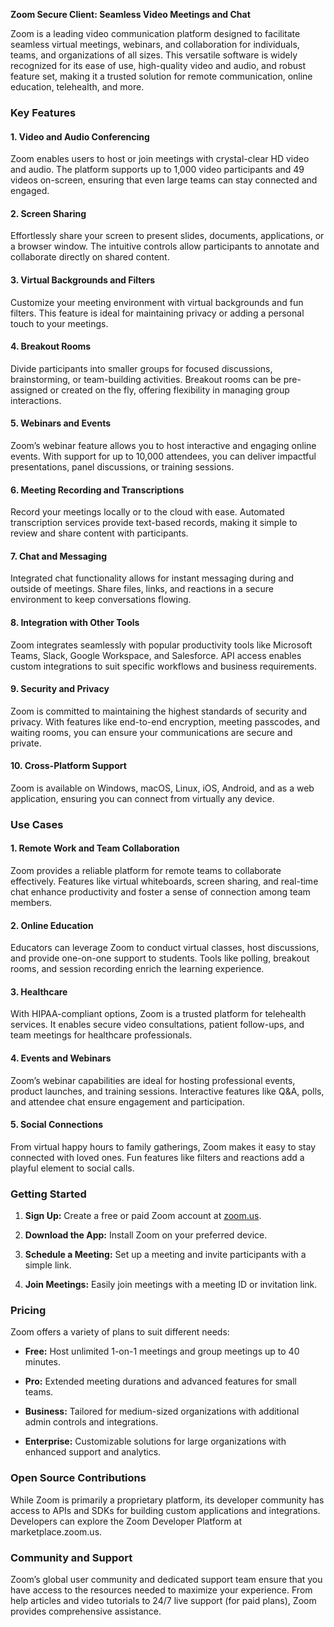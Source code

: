**Zoom Secure Client: Seamless Video Meetings and Chat**

Zoom is a leading video communication platform designed to facilitate seamless virtual meetings, webinars, and collaboration for individuals, teams, and organizations of all sizes. This versatile software is widely recognized for its ease of use, high-quality video and audio, and robust feature set, making it a trusted solution for remote communication, online education, telehealth, and more.

### Key Features

#### 1. **Video and Audio Conferencing**

Zoom enables users to host or join meetings with crystal-clear HD video and audio. The platform supports up to 1,000 video participants and 49 videos on-screen, ensuring that even large teams can stay connected and engaged.

#### 2. **Screen Sharing**

Effortlessly share your screen to present slides, documents, applications, or a browser window. The intuitive controls allow participants to annotate and collaborate directly on shared content.

#### 3. **Virtual Backgrounds and Filters**

Customize your meeting environment with virtual backgrounds and fun filters. This feature is ideal for maintaining privacy or adding a personal touch to your meetings.

#### 4. **Breakout Rooms**

Divide participants into smaller groups for focused discussions, brainstorming, or team-building activities. Breakout rooms can be pre-assigned or created on the fly, offering flexibility in managing group interactions.

#### 5. **Webinars and Events**

Zoom’s webinar feature allows you to host interactive and engaging online events. With support for up to 10,000 attendees, you can deliver impactful presentations, panel discussions, or training sessions.

#### 6. **Meeting Recording and Transcriptions**

Record your meetings locally or to the cloud with ease. Automated transcription services provide text-based records, making it simple to review and share content with participants.

#### 7. **Chat and Messaging**

Integrated chat functionality allows for instant messaging during and outside of meetings. Share files, links, and reactions in a secure environment to keep conversations flowing.

#### 8. **Integration with Other Tools**

Zoom integrates seamlessly with popular productivity tools like Microsoft Teams, Slack, Google Workspace, and Salesforce. API access enables custom integrations to suit specific workflows and business requirements.

#### 9. **Security and Privacy**

Zoom is committed to maintaining the highest standards of security and privacy. With features like end-to-end encryption, meeting passcodes, and waiting rooms, you can ensure your communications are secure and private.

#### 10. **Cross-Platform Support**

Zoom is available on Windows, macOS, Linux, iOS, Android, and as a web application, ensuring you can connect from virtually any device.

### Use Cases

#### 1. **Remote Work and Team Collaboration**

Zoom provides a reliable platform for remote teams to collaborate effectively. Features like virtual whiteboards, screen sharing, and real-time chat enhance productivity and foster a sense of connection among team members.

#### 2. **Online Education**

Educators can leverage Zoom to conduct virtual classes, host discussions, and provide one-on-one support to students. Tools like polling, breakout rooms, and session recording enrich the learning experience.

#### 3. **Healthcare**

With HIPAA-compliant options, Zoom is a trusted platform for telehealth services. It enables secure video consultations, patient follow-ups, and team meetings for healthcare professionals.

#### 4. **Events and Webinars**

Zoom’s webinar capabilities are ideal for hosting professional events, product launches, and training sessions. Interactive features like Q&A, polls, and attendee chat ensure engagement and participation.

#### 5. **Social Connections**

From virtual happy hours to family gatherings, Zoom makes it easy to stay connected with loved ones. Fun features like filters and reactions add a playful element to social calls.

### Getting Started

1. **Sign Up:** Create a free or paid Zoom account at [zoom.us](https://zoom.us).
    
2. **Download the App:** Install Zoom on your preferred device.
    
3. **Schedule a Meeting:** Set up a meeting and invite participants with a simple link.
    
4. **Join Meetings:** Easily join meetings with a meeting ID or invitation link.
    

### Pricing

Zoom offers a variety of plans to suit different needs:

- **Free:** Host unlimited 1-on-1 meetings and group meetings up to 40 minutes.
    
- **Pro:** Extended meeting durations and advanced features for small teams.
    
- **Business:** Tailored for medium-sized organizations with additional admin controls and integrations.
    
- **Enterprise:** Customizable solutions for large organizations with enhanced support and analytics.
    

### Open Source Contributions

While Zoom is primarily a proprietary platform, its developer community has access to APIs and SDKs for building custom applications and integrations. Developers can explore the Zoom Developer Platform at marketplace.zoom.us.

### Community and Support

Zoom’s global user community and dedicated support team ensure that you have access to the resources needed to maximize your experience. From help articles and video tutorials to 24/7 live support (for paid plans), Zoom provides comprehensive assistance.
